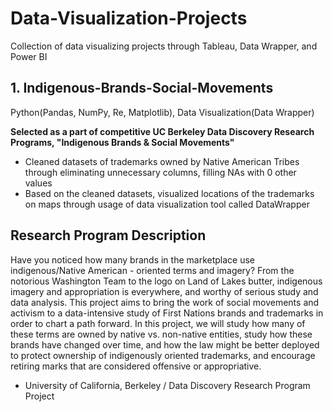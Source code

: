 # Data-Visualization-Projects
Collection of data visualizing projects through Tableau, Data Wrapper, and Power BI

## 1. Indigenous-Brands-Social-Movements
Python(Pandas, NumPy, Re, Matplotlib), Data Visualization(Data Wrapper)

**Selected as a part of competitive UC Berkeley Data Discovery Research Programs, "Indigenous Brands & Social Movements"**

- Cleaned datasets of trademarks owned by Native American Tribes through eliminating unnecessary columns, filling NAs with 0 other values
- Based on the cleaned datasets, visualized locations of the trademarks on maps through usage of data visualization tool called DataWrapper


## Research Program Description
Have you noticed how many brands in the marketplace use indigenous/Native American - oriented terms and imagery? From the notorious Washington Team to the logo on Land of Lakes butter, indigenous imagery and appropriation is everywhere, and worthy of serious study and data analysis. This project aims to bring the work of social movements and activism to a data-intensive study of First Nations brands and trademarks in order to chart a path forward. In this project, we will study how many of these terms are owned by native vs. non-native entities, study how these brands have changed over time, and how the law might be better deployed to protect ownership of indigenously oriented trademarks, and encourage retiring marks that are considered offensive or appropriative.

- University of California, Berkeley / Data Discovery Research Program Project

